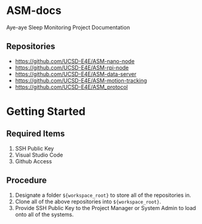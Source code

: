 # ASM-docs
Aye-aye Sleep Monitoring Project Documentation

## Repositories
- https://github.com/UCSD-E4E/ASM-nano-node
- https://github.com/UCSD-E4E/ASM-rpi-node
- https://github.com/UCSD-E4E/ASM-data-server
- https://github.com/UCSD-E4E/ASM-motion-tracking
- https://github.com/UCSD-E4E/ASM_protocol

# Getting Started
## Required Items
1. SSH Public Key
2. Visual Studio Code
3. Github Access

## Procedure
1. Designate a folder `${workspace_root}` to store all of the repositories in.
2. Clone all of the above repositories into `${workspace_root}`.
3. Provide SSH Public Key to the Project Manager or System Admin to load onto all of the systems.
